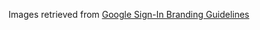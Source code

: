 Images retrieved from [Google Sign-In Branding Guidelines](https://developers.google.com/identity/branding-guidelines)
